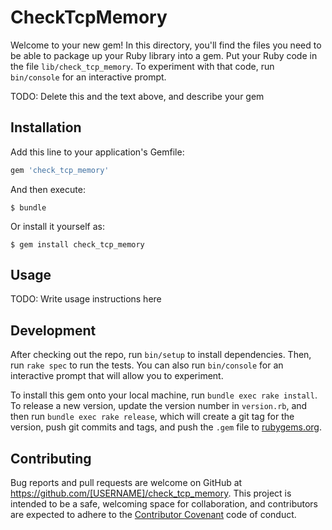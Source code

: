 # CheckTcpMemory

Welcome to your new gem! In this directory, you'll find the files you need to be able to package up your Ruby library into a gem. Put your Ruby code in the file `lib/check_tcp_memory`. To experiment with that code, run `bin/console` for an interactive prompt.

TODO: Delete this and the text above, and describe your gem

## Installation

Add this line to your application's Gemfile:

```ruby
gem 'check_tcp_memory'
```

And then execute:

    $ bundle

Or install it yourself as:

    $ gem install check_tcp_memory

## Usage

TODO: Write usage instructions here

## Development

After checking out the repo, run `bin/setup` to install dependencies. Then, run `rake spec` to run the tests. You can also run `bin/console` for an interactive prompt that will allow you to experiment.

To install this gem onto your local machine, run `bundle exec rake install`. To release a new version, update the version number in `version.rb`, and then run `bundle exec rake release`, which will create a git tag for the version, push git commits and tags, and push the `.gem` file to [rubygems.org](https://rubygems.org).

## Contributing

Bug reports and pull requests are welcome on GitHub at https://github.com/[USERNAME]/check_tcp_memory. This project is intended to be a safe, welcoming space for collaboration, and contributors are expected to adhere to the [Contributor Covenant](contributor-covenant.org) code of conduct.

